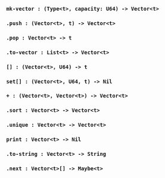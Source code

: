 <link rel="stylesheet" type="text/css" href="styles.css">

### `mk-vector : (Type<t>, capacity: U64) -> Vector<t>`

### `.push : (Vector<t>, t) -> Vector<t>`

### `.pop : Vector<t> -> t`

### `.to-vector : List<t> -> Vector<t>`

### `[] : (Vector<t>, U64) -> t`

### `set[] : (Vector<t>, U64, t) -> Nil`

### `+ : (Vector<t>, Vector<t>) -> Vector<t>`

### `.sort : Vector<t> -> Vector<t>`

### `.unique : Vector<t> -> Vector<t>`

### `print : Vector<t> -> Nil`

### `.to-string : Vector<t> -> String`

### `.next : Vector<t>[] -> Maybe<t>`
